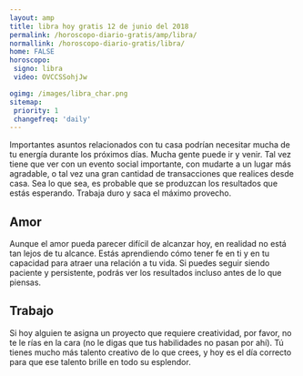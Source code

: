 ```yaml
---
layout: amp
title: libra hoy gratis 12 de junio del 2018 
permalink: /horoscopo-diario-gratis/amp/libra/
normallink: /horoscopo-diario-gratis/libra/
home: FALSE
horoscopo:
 signo: libra
 video: OVCCSSohjJw

ogimg: /images/libra_char.png
sitemap:
 priority: 1
 changefreq: 'daily'
---
```



Importantes asuntos relacionados con tu casa podrían necesitar mucha de tu energía durante los próximos días. Mucha gente puede ir y venir. Tal vez tiene que ver con un evento social importante, con mudarte a un lugar más agradable, o tal vez una gran cantidad de transacciones que realices desde casa. Sea lo que sea, es probable que se produzcan los resultados que estás esperando. Trabaja duro y saca el máximo provecho.

## Amor

Aunque el amor pueda parecer difícil de alcanzar hoy, en realidad no está tan lejos de tu alcance. Estás aprendiendo cómo tener fe en ti y en tu capacidad para atraer una relación a tu vida. Si puedes seguir siendo paciente y persistente, podrás ver los resultados incluso antes de lo que piensas.

## Trabajo

Si hoy alguien te asigna un proyecto que requiere creatividad, por favor, no te le rías en la cara (no le digas que tus habilidades no pasan por ahí). Tú tienes mucho más talento creativo de lo que crees, y hoy es el día correcto para que ese talento brille en todo su esplendor.